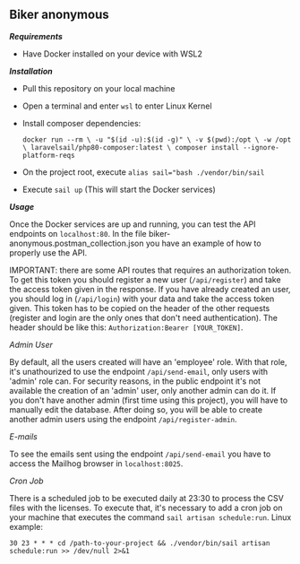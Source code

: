 ## Biker anonymous

***Requirements***

- Have Docker installed on your device with WSL2

***Installation***

- Pull this repository on your local machine
- Open a terminal and enter `wsl` to enter Linux Kernel
- Install composer dependencies: 
  
  `docker run --rm \
    -u "$(id -u):$(id -g)" \
    -v $(pwd):/opt \
    -w /opt \
    laravelsail/php80-composer:latest \
    composer install --ignore-platform-reqs`
- On the project root, execute `alias sail="bash ./vendor/bin/sail`
- Execute `sail up` (This will start the Docker services)

***Usage***

Once the Docker services are up and running, you can test the API endpoints on `localhost:80`. In the file biker-anonymous.postman_collection.json you have an example of how to properly use the API. 

IMPORTANT: there are some API routes that requires an authorization token. To get this token you should register a new user (`/api/register`) and take the access token given in the response. If you have already created an user, you should log in (`/api/login`) with your data and take the access token given. This token has to be copied on the header of the other requests (register and login are the only ones that don't need authentication). The header should be like this: `Authorization:Bearer [YOUR_TOKEN]`.

*Admin User*

By default, all the users created will have an 'employee' role. With that role, it's unathourized to use the endpoint `/api/send-email`, only users with 'admin' role can. For security reasons, in the public endpoint it's not available the creation of an 'admin' user, only another admin can do it. If you don't have another admin (first time using this project), you will have to manually edit the database. After doing so, you will be able to create another admin users using the endpoint `/api/register-admin`.

*E-mails*

To see the emails sent using the endpoint `/api/send-email` you have to access the Mailhog browser in `localhost:8025`.

*Cron Job*

There is a scheduled job to be executed daily at 23:30 to process the CSV files with the licenses. To execute that, it's necessary to add a cron job on your machine that executes the command `sail artisan schedule:run`. Linux example:

`30 23 * * * cd /path-to-your-project && ./vendor/bin/sail artisan schedule:run >> /dev/null 2>&1`






